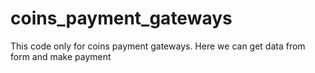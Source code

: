 # coins_payment_gateways
This code only for coins payment gateways. Here we can get data from form and make payment
